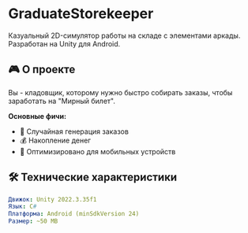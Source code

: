 # GraduateStorekeeper

Казуальный 2D-симулятор работы на складе с элементами аркады. Разработан на Unity для Android.

## 🎮 О проекте
Вы - кладовщик, которому нужно быстро собирать заказы, чтобы заработать на "Мирный билет". 

**Основные фичи:**
- 🎲 Случайная генерация заказов
- 💰 Накопление денег
- 📱 Оптимизировано для мобильных устройств

## 🛠 Технические характеристики
```yaml
Движок: Unity 2022.3.35f1
Язык: C#
Платформа: Android (minSdkVersion 24)
Размер: ~50 MB
